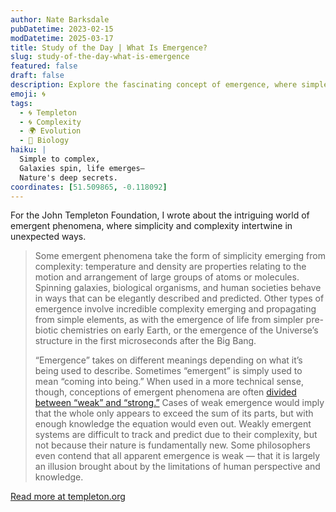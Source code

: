 ```yaml
---
author: Nate Barksdale
pubDatetime: 2023-02-15
modDatetime: 2025-03-17
title: Study of the Day | What Is Emergence?
slug: study-of-the-day-what-is-emergence
featured: false
draft: false
description: Explore the fascinating concept of emergence, where simple elements unfold into complex systems, from galaxies to societies. Delve into the debate between weak and strong emergence, revealing the mysteries of existence.
emoji: 🌀
tags:
  - 🌀 Templeton
  - 🌀 Complexity
  - 🌍 Evolution
  - 🧬 Biology
haiku: |
  Simple to complex,
  Galaxies spin, life emerges—
  Nature's deep secrets.
coordinates: [51.509865, -0.118092]
---
```


For the John Templeton Foundation, I wrote about the intriguing world of emergent phenomena, where simplicity and complexity intertwine in unexpected ways.

> Some emergent phenomena take the form of simplicity emerging from complexity: temperature and density are properties relating to the motion and arrangement of large groups of atoms or molecules. Spinning galaxies, biological organisms, and human societies behave in ways that can be elegantly described and predicted. Other types of emergence involve incredible complexity emerging and propagating from simple elements, as with the emergence of life from simpler pre-biotic chemistries on early Earth, or the emergence of the Universe’s structure in the first microseconds after the Big Bang.
>
> “Emergence” takes on different meanings depending on what it’s being used to describe. Sometimes “emergent” is simply used to mean “coming into being.” When used in a more technical sense, though, conceptions of emergent phenomena are often [divided between “weak” and “strong.”](https://www.templeton.org/internal-competiton-fund/the-physics-of-emergence) Cases of weak emergence would imply that the whole only appears to exceed the sum of its parts, but with enough knowledge the equation would even out. Weakly emergent systems are difficult to track and predict due to their complexity, but not because their nature is fundamentally new. Some philosophers even contend that all apparent emergence is weak — that it is largely an illusion brought about by the limitations of human perspective and knowledge.

[Read more at templeton.org](https://www.templeton.org/news/what-is-emergence)
